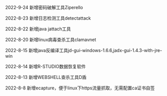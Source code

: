 2022-9-24 新增密码破解工具Ziperello

2022-8-23 新增日志检测工具detectattack

2022-8-22 新增java jattach工具

2022-8-20 新增linux病毒查杀工具clamavnet

2022-8-15 新增java反编译工具jd-gui-windows-1.6.6,jadx-gui-1.4.3-with-jre-win

2022-8-14 新增R-STUDIO数据恢复软件

2022-8-13 新增WEBSHELL查杀工具D盾

2022-8-8 新增ecapture，便于linux下https流量抓取，无需配置ca证书自签


